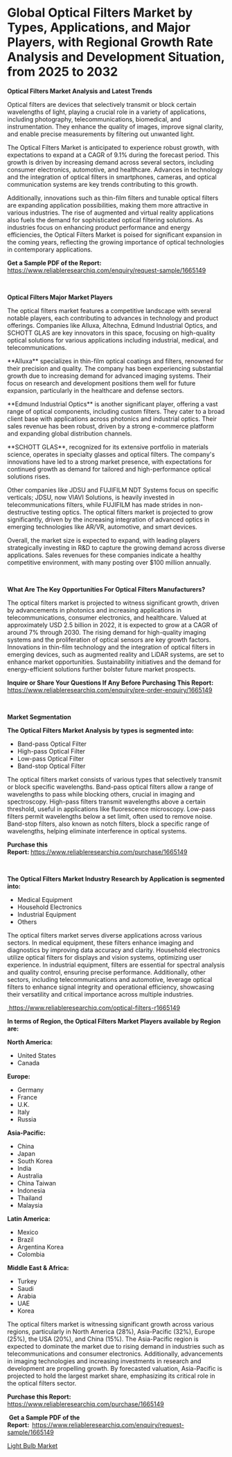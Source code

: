 <p><h1>Global Optical Filters Market by Types, Applications, and Major Players, with Regional Growth Rate Analysis and Development Situation, from 2025 to 2032</h1></p><p><strong>Optical Filters Market Analysis and Latest Trends</strong></p>
<p><p>Optical filters are devices that selectively transmit or block certain wavelengths of light, playing a crucial role in a variety of applications, including photography, telecommunications, biomedical, and instrumentation. They enhance the quality of images, improve signal clarity, and enable precise measurements by filtering out unwanted light.</p><p>The Optical Filters Market is anticipated to experience robust growth, with expectations to expand at a CAGR of 9.1% during the forecast period. This growth is driven by increasing demand across several sectors, including consumer electronics, automotive, and healthcare. Advances in technology and the integration of optical filters in smartphones, cameras, and optical communication systems are key trends contributing to this growth.</p><p>Additionally, innovations such as thin-film filters and tunable optical filters are expanding application possibilities, making them more attractive in various industries. The rise of augmented and virtual reality applications also fuels the demand for sophisticated optical filtering solutions. As industries focus on enhancing product performance and energy efficiencies, the Optical Filters Market is poised for significant expansion in the coming years, reflecting the growing importance of optical technologies in contemporary applications.</p></p>
<p><strong>Get a Sample PDF of the Report:&nbsp;</strong> <a href="https://www.reliableresearchiq.com/enquiry/request-sample/1665149?utm_campaign=2926&utm_medium=2&utm_source=Github&utm_content=ia&utm_term=06032025&utm_id=optical-filters">https://www.reliableresearchiq.com/enquiry/request-sample/1665149</a></p>
<p>&nbsp;</p>
<p><strong>Optical Filters Major Market Players</strong></p>
<p><p>The optical filters market features a competitive landscape with several notable players, each contributing to advances in technology and product offerings. Companies like Alluxa, Altechna, Edmund Industrial Optics, and SCHOTT GLAS are key innovators in this space, focusing on high-quality optical solutions for various applications including industrial, medical, and telecommunications.</p><p>**Alluxa** specializes in thin-film optical coatings and filters, renowned for their precision and quality. The company has been experiencing substantial growth due to increasing demand for advanced imaging systems. Their focus on research and development positions them well for future expansion, particularly in the healthcare and defense sectors.</p><p>**Edmund Industrial Optics** is another significant player, offering a vast range of optical components, including custom filters. They cater to a broad client base with applications across photonics and industrial optics. Their sales revenue has been robust, driven by a strong e-commerce platform and expanding global distribution channels.</p><p>**SCHOTT GLAS**, recognized for its extensive portfolio in materials science, operates in specialty glasses and optical filters. The company's innovations have led to a strong market presence, with expectations for continued growth as demand for tailored and high-performance optical solutions rises.</p><p>Other companies like JDSU and FUJIFILM NDT Systems focus on specific verticals; JDSU, now VIAVI Solutions, is heavily invested in telecommunications filters, while FUJIFILM has made strides in non-destructive testing optics. The optical filters market is projected to grow significantly, driven by the increasing integration of advanced optics in emerging technologies like AR/VR, automotive, and smart devices.</p><p>Overall, the market size is expected to expand, with leading players strategically investing in R&D to capture the growing demand across diverse applications. Sales revenues for these companies indicate a healthy competitive environment, with many posting over $100 million annually.</p></p>
<p>&nbsp;</p>
<p><strong>What Are The Key Opportunities For Optical Filters Manufacturers?</strong></p>
<p><p>The optical filters market is projected to witness significant growth, driven by advancements in photonics and increasing applications in telecommunications, consumer electronics, and healthcare. Valued at approximately USD 2.5 billion in 2022, it is expected to grow at a CAGR of around 7% through 2030. The rising demand for high-quality imaging systems and the proliferation of optical sensors are key growth factors. Innovations in thin-film technology and the integration of optical filters in emerging devices, such as augmented reality and LiDAR systems, are set to enhance market opportunities. Sustainability initiatives and the demand for energy-efficient solutions further bolster future market prospects.</p></p>
<p><strong>Inquire or Share Your Questions If Any Before Purchasing This Report:</strong> <a href="https://www.reliableresearchiq.com/enquiry/pre-order-enquiry/1665149?utm_campaign=2926&utm_medium=2&utm_source=Github&utm_content=ia&utm_term=06032025&utm_id=optical-filters">https://www.reliableresearchiq.com/enquiry/pre-order-enquiry/1665149</a></p>
<p>&nbsp;</p>
<p><strong>Market Segmentation</strong></p>
<p><strong>The Optical Filters Market Analysis by types is segmented into:</strong></p>
<p><ul><li>Band-pass Optical Filter</li><li>High-pass Optical Filter</li><li>Low-pass Optical Filter</li><li>Band-stop Optical Filter</li></ul></p>
<p><p>The optical filters market consists of various types that selectively transmit or block specific wavelengths. Band-pass optical filters allow a range of wavelengths to pass while blocking others, crucial in imaging and spectroscopy. High-pass filters transmit wavelengths above a certain threshold, useful in applications like fluorescence microscopy. Low-pass filters permit wavelengths below a set limit, often used to remove noise. Band-stop filters, also known as notch filters, block a specific range of wavelengths, helping eliminate interference in optical systems.</p></p>
<p><strong>Purchase this Report:&nbsp;</strong><a href="https://www.reliableresearchiq.com/purchase/1665149?utm_campaign=2926&utm_medium=2&utm_source=Github&utm_content=ia&utm_term=06032025&utm_id=optical-filters">https://www.reliableresearchiq.com/purchase/1665149</a></p>
<p>&nbsp;</p>
<p><strong>The Optical Filters Market Industry Research by Application is segmented into:</strong></p>
<p><ul><li>Medical Equipment</li><li>Household Electronics</li><li>Industrial Equipment</li><li>Others</li></ul></p>
<p><p>The optical filters market serves diverse applications across various sectors. In medical equipment, these filters enhance imaging and diagnostics by improving data accuracy and clarity. Household electronics utilize optical filters for displays and vision systems, optimizing user experience. In industrial equipment, filters are essential for spectral analysis and quality control, ensuring precise performance. Additionally, other sectors, including telecommunications and automotive, leverage optical filters to enhance signal integrity and operational efficiency, showcasing their versatility and critical importance across multiple industries.</p></p>
<p><a href="https://www.reliableresearchiq.com/optical-filters-r1665149?utm_campaign=2926&utm_medium=2&utm_source=Github&utm_content=ia&utm_term=06032025&utm_id=optical-filters">&nbsp;https://www.reliableresearchiq.com/optical-filters-r1665149</a></p>
<p><strong>In terms of Region, the Optical Filters Market Players available by Region are:</strong></p>
<p>
    <p> <strong> North America: </strong>
        <ul>
            <li>United States</li>
            <li>Canada</li>
        </ul>
        </p> 
    <p> <strong> Europe: </strong>
        <ul>
            <li>Germany</li>
            <li>France</li>
            <li>U.K.</li>
            <li>Italy</li>
            <li>Russia</li>
        </ul>
        </p> 
    <p> <strong> Asia-Pacific: </strong>
        <ul>
            <li>China</li>
            <li>Japan</li>
            <li>South Korea</li>
            <li>India</li>
            <li>Australia</li>
            <li>China Taiwan</li>
            <li>Indonesia</li>
            <li>Thailand</li>
            <li>Malaysia</li>
        </ul>
        </p> 
    <p> <strong> Latin America: </strong>
        <ul>
            <li>Mexico</li>
            <li>Brazil</li>
            <li>Argentina Korea</li>
            <li>Colombia</li>
        </ul>
        </p> 
    <p> <strong> Middle East & Africa: </strong>
        <ul>
            <li>Turkey</li>
            <li>Saudi</li>
            <li>Arabia</li>
            <li>UAE</li>
            <li>Korea</li>
        </ul>
    </p>
    </p>
<p><p>The optical filters market is witnessing significant growth across various regions, particularly in North America (28%), Asia-Pacific (32%), Europe (25%), the USA (20%), and China (15%). The Asia-Pacific region is expected to dominate the market due to rising demand in industries such as telecommunications and consumer electronics. Additionally, advancements in imaging technologies and increasing investments in research and development are propelling growth. By forecasted valuation, Asia-Pacific is projected to hold the largest market share, emphasizing its critical role in the optical filters sector.</p></p>
<p><strong>Purchase this Report: </strong><a href="https://www.reliableresearchiq.com/purchase/1665149?utm_campaign=2926&utm_medium=2&utm_source=Github&utm_content=ia&utm_term=06032025&utm_id=optical-filters">https://www.reliableresearchiq.com/purchase/1665149</a></p>
<p>&nbsp;<strong>Get a Sample PDF of the Report:&nbsp;&nbsp;</strong><a href="https://www.reliableresearchiq.com/enquiry/request-sample/1665149?utm_campaign=2926&utm_medium=2&utm_source=Github&utm_content=ia&utm_term=06032025&utm_id=optical-filters">https://www.reliableresearchiq.com/enquiry/request-sample/1665149</a></p>
<p><strong></strong></p>
<p><p><a href="https://github.com/sefathlehki/Market-Research-Report-List-1/blob/main/light-bulb-market.md?utm_campaign=2926&utm_medium=2&utm_source=Github&utm_content=ia&utm_term=06032025&utm_id=optical-filters">Light Bulb Market</a></p></p>